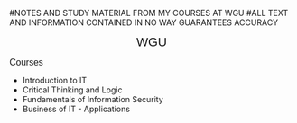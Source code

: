 #NOTES AND STUDY MATERIAL FROM MY COURSES AT WGU
#ALL TEXT AND INFORMATION CONTAINED IN NO WAY GUARANTEES ACCURACY 

<html>
<head>
	
</head>
<body>
<p style="text-align: center;"><span style="font-family:tahoma,geneva,sans-serif;"><span style="font-size:22px;">WGU</span></span></p>

<p><span style="font-size:16px;"><span style="font-family:lucida sans unicode,lucida grande,sans-serif;">Courses</span></span></p>

<ul>
	<li>Introduction to IT</li>
	<li>Critical Thinking and Logic</li>
	<li>Fundamentals of Information Security</li>
	<li>Business of IT - Applications</li>
</ul>

<p>&nbsp;</p>

<p>&nbsp;</p>
</body>
</html>
